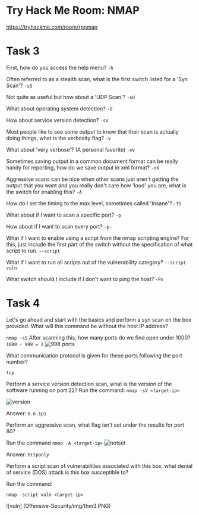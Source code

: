 # Try Hack Me Room: NMAP
https://tryhackme.com/room/rpnmap


# Task 3

First, how do you access the help menu?
````-h````

Often referred to as a stealth scan, what is the first switch listed for a 'Syn Scan'?
````-sS````

Not quite as useful but how about a 'UDP Scan'?
```-sU```

What about operating system detection?
```-O```

How about service version detection? 
```-sV```

Most people like to see some output to know that their scan is actually doing things, what is the verbosity flag?
```-v```

What about 'very verbose'? (A personal favorite)
```-vv```

Sometimes saving output in a common document format can be really handy for reporting, how do we save output in xml format?
```-oX```

Aggressive scans can be nice when other scans just aren't getting the output that you want and you really don't care how 'loud' you are, what is the switch for enabling this? 
```-A```

How do I set the timing to the max level, sometimes called 'Insane'?
``-T5``

What about if I want to scan a specific port?
`-p`

How about if I want to scan every port?
`-p-`

What if I want to enable using a script from the nmap scripting engine? For this, just include the first part of the switch without the specification of what script to run.
`--script`

What if I want to run all scripts out of the vulnerability category? 
`--script vuln`

What switch should I include if I don't want to ping the host?
`-Pn`

# Task 4 

Let's go ahead and start with the basics and perform a syn scan on the box provided. What will this command be without the host IP address?

`nmap -sS`
After scanning this, how many ports do we find open under 1000?
`1000 - 998 = 2`
![998 ports](img/thm.PNG)

What communication protocol is given for these ports following the port number?

`tcp`

Perform a service version detection scan, what is the version of the software running on port 22?
Run the command: 
`nmap -sV <target-ip>`

![version](Offensive-Security/img/thm1.PNG)

Answer: `6.6.1p1`

Perform an aggressive scan, what flag isn't set under the results for port 80?

Run the command 
`nmap -A <target-ip>`
![notset](Offensive-Security/img/thm2.PNG)

Answer: `httponly`

Perform a script scan of vulnerabilities associated with this box, what denial of service (DOS) attack is this box susceptible to? 

Run the command:

`nmap -script vuln <target-ip>`

![vuln] (Offensive-Security/img/thm3.PNG)
